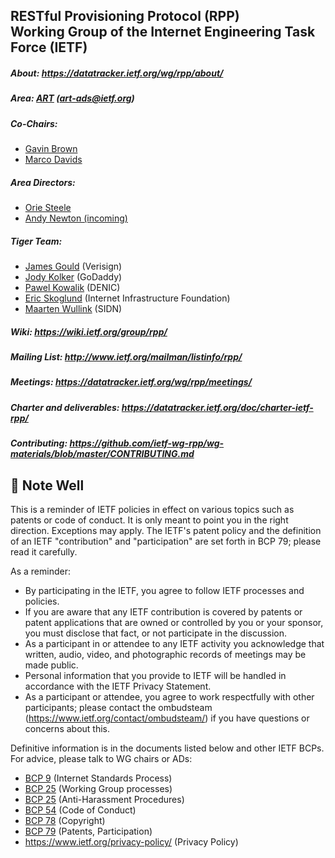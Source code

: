 ## RESTful Provisioning Protocol (RPP)<br> Working Group of the Internet Engineering Task Force (IETF)

##### About: https://datatracker.ietf.org/wg/rpp/about/

##### Area: [ART](https://datatracker.ietf.org/group/art/about/) (art-ads@ietf.org)	

##### Co-Chairs:
  - [Gavin Brown](https://datatracker.ietf.org/person/gavin.brown@icann.org)
  - [Marco Davids](https://datatracker.ietf.org/person/marco.davids@sidn.nl)
<!--

##### WG Secretary:
  - TBD
-->
##### Area Directors: 
  - [Orie Steele](https://datatracker.ietf.org/person/orie@transmute.industries)
  - [Andy Newton (incoming)](https://datatracker.ietf.org/person/andy@hxr.us)

##### Tiger Team:
  - [James Gould](https://www.verisign.com/en_US/company-information/verisign-labs/innovators/james-gould/index.xhtml) (Verisign)
  - [Jody Kolker](https://datatracker.ietf.org/person/jkolker@godaddy.com) (GoDaddy)
  - [Pawel Kowalik](https://blog.denic.de/en/author/pawel/) (DENIC)
  - [Eric Skoglund](https://www.linkedin.com/in/eric-skoglund-69433390/) (Internet Infrastructure Foundation)
  - [Maarten Wullink](https://datatracker.ietf.org/person/maarten.wullink@sidn.nl) (SIDN)

##### Wiki: https://wiki.ietf.org/group/rpp/

##### Mailing List: http://www.ietf.org/mailman/listinfo/rpp/

##### Meetings: https://datatracker.ietf.org/wg/rpp/meetings/

##### Charter and deliverables: https://datatracker.ietf.org/doc/charter-ietf-rpp/

##### Contributing:  https://github.com/ietf-wg-rpp/wg-materials/blob/master/CONTRIBUTING.md

<!-- #### Document Status: https://github.com/ietf-wg-rpp/wg-materials/blob/master/rpp-document-status.md -->

## 🔔 Note Well

<!-- source: https://github.com/ietf/repo-files/blob/main/NOTE-WELL.md -->

This is a reminder of IETF policies in effect on various topics such
as patents or code of conduct.  It is only meant to point you in the
right direction. Exceptions may apply. The IETF's patent policy and the
definition of an IETF "contribution" and "participation" are set forth
in BCP 79; please read it carefully.

As a reminder:

 * By participating in the IETF, you agree to follow IETF processes and policies.
 * If you are aware that any IETF contribution is covered by patents or
   patent applications that are owned or controlled by you or your sponsor,
   you must disclose that fact, or not participate in the discussion.
 * As a participant in or attendee to any IETF activity you acknowledge
   that written, audio, video, and photographic records of meetings may
   be made public.
 * Personal information that you provide to IETF will be handled in
   accordance with the IETF Privacy Statement.
 * As a participant or attendee, you agree to work respectfully with other
   participants; please contact the ombudsteam (https://www.ietf.org/contact/ombudsteam/)
   if you have questions or concerns about this.

Definitive information is in the documents listed below and other IETF BCPs.
For advice, please talk to WG chairs or ADs:

  * [BCP 9](https://www.rfc-editor.org/info/bcp9) (Internet Standards Process)
  * [BCP 25](https://www.rfc-editor.org/info/bcp25) (Working Group processes)
  * [BCP 25](https://www.rfc-editor.org/info/bcp25) (Anti-Harassment Procedures)
  * [BCP 54](https://www.rfc-editor.org/info/bcp54) (Code of Conduct)
  * [BCP 78](https://www.rfc-editor.org/info/bcp78) (Copyright)
  * [BCP 79](https://www.rfc-editor.org/info/bcp79) (Patents, Participation)
  * https://www.ietf.org/privacy-policy/ (Privacy Policy)


